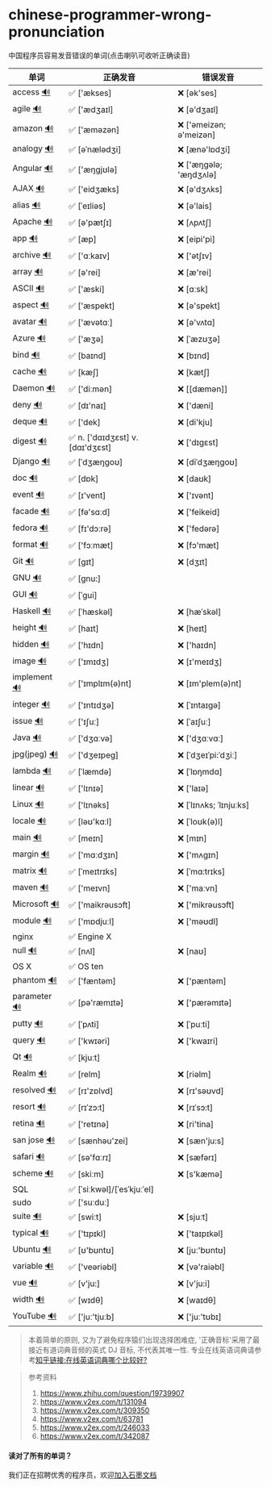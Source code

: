 # chinese-programmer-wrong-pronunciation
中国程序员容易发音错误的单词(点击喇叭可收听正确读音)

| 单词  | 正确发音 | 错误发音 |
| ---- | ------- | ------- |
| access [🔊](http://dict.youdao.com/dictvoice?audio=access&type=1) | ✅ ['ækses] | ❌ [ək'ses] |
| agile [🔊](http://dict.youdao.com/dictvoice?audio=agile&type=1) | ✅ ['ædʒaɪl] | ❌ [ə'dʒaɪl] |
| amazon [🔊](http://dict.youdao.com/dictvoice?audio=amazon&type=1) | ✅ ['æməzən] | ❌ ['əmeizən; ə'meizən] |
| analogy [🔊](http://dict.youdao.com/dictvoice?audio=analogy&type=1) | ✅ [əˈnælədʒi] | ❌ [ænə'lɒdʒi] |
| Angular [🔊](http://dict.youdao.com/dictvoice?audio=Angular&type=1) | ✅ ['æŋgjʊlə] | ❌ ['æŋɡələ; 'æŋdʒʌlə] |
| AJAX [🔊](http://dict.youdao.com/dictvoice?audio=AJAX&type=1) | ✅ ['eidʒæks] | ❌ [ə'dʒʌks] |
| alias [🔊](http://dict.youdao.com/dictvoice?audio=alias&type=2) | ✅ [ˈeɪliəs]| ❌ [ə'lais] |
| Apache [🔊](http://dict.youdao.com/dictvoice?audio=Apache&type=1) | ✅ [ə'pætʃɪ] | ❌ [ʌpʌtʃ] |
| app [🔊](http://dict.youdao.com/dictvoice?audio=app&type=1) | ✅ [æp] | ❌ [eipi'pi]|
| archive [🔊](http://dict.youdao.com/dictvoice?audio=archive&type=1) | ✅ ['ɑːkaɪv] | ❌ ['ətʃɪv] |
| array [🔊](http://dict.youdao.com/dictvoice?audio=array&type=1) | ✅ [ə'rei] | ❌ [æ'rei] |
| ASCII [🔊](http://dict.youdao.com/dictvoice?audio=ascii&type=1) | ✅ ['æski] | ❌ [ɑːsk] |
| aspect [🔊](http://dict.youdao.com/dictvoice?audio=aspect&type=1) | ✅ ['æspekt] | ❌ [ə'spekt] |
| avatar [🔊](http://dict.youdao.com/dictvoice?audio=avatar&type=1) | ✅ ['ævətɑː] | ❌ [ə'vʌtɑ] |
| Azure [🔊](http://dict.youdao.com/dictvoice?audio=azure&type=1)| ✅ ['æʒə] | ❌ [ˈæzʊʒə] |
| bind [🔊](http://dict.youdao.com/dictvoice?audio=bind&type=1) | ✅ [baɪnd] | ❌ [bɪnd] |
| cache [🔊](http://dict.youdao.com/dictvoice?audio=cache&type=1) | ✅ [kæʃ] | ❌ [kætʃ] |
| Daemon [🔊](http://dict.youdao.com/dictvoice?audio=Daemon&type=1) | ✅ ['diːmən] | ❌ [[dæmən]] |
| deny [🔊](http://dict.youdao.com/dictvoice?audio=deny&type=1) | ✅ [dɪ'naɪ] | ❌ ['dæni] |
| deque [🔊](http://dict.youdao.com/dictvoice?audio=deque&type=1) | ✅ ['dek] | ❌ [di'kju] |
| digest [🔊](http://dict.youdao.com/dictvoice?audio=digest&type=1) | ✅ n. ['dɑɪdʒɛst] v. [dɑɪ'dʒɛst] | ❌ ['dɪgɛst] |
| Django [🔊](http://dict.youdao.com/dictvoice?audio=Django&type=1) | ✅ [ˈdʒæŋɡoʊ] | ❌ [diˈdʒæŋɡoʊ] |
| doc [🔊](http://dict.youdao.com/dictvoice?audio=doc&type=1) | ✅ [dɒk]| ❌ [daʊk] |
| event [🔊](http://dict.youdao.com/dictvoice?audio=event&type=1) | ✅ [ɪ'vent]| ❌ ['ɪvənt] |
| facade [🔊](http://dict.youdao.com/dictvoice?audio=facade&type=1) | ✅ [fə'sɑːd]| ❌ ['feikeid] |
| fedora [🔊](http://dict.youdao.com/dictvoice?audio=fedora&type=1) | ✅ [fɪ'dɔːrə]| ❌ ['fedərə] |
| format [🔊](http://dict.youdao.com/dictvoice?audio=format&type=1) | ✅ ['fɔːmæt]| ❌ [fɔ'mæt] |
| Git [🔊](http://dict.youdao.com/dictvoice?audio=git&type=1) | ✅ [ɡɪt] | ❌ [dʒɪt] |
| GNU [🔊](https://upload.wikimedia.org/wikipedia/commons/2/24/En-gnu.ogg) | ✅ [gnu:] | |
| GUI [🔊](http://dict.youdao.com/dictvoice?audio=GUI&type=1) | ✅ [ˈɡui] | |
| Haskell [🔊](http://dict.youdao.com/dictvoice?audio=haskell&type=1) | ✅ [ˈhæskəl] | ❌ [hæˈskəl] |
| height [🔊](http://dict.youdao.com/dictvoice?audio=height&type=1) | ✅ [haɪt] | ❌ [heɪt] |
| hidden [🔊](http://dict.youdao.com/dictvoice?audio=hidden&type=1) | ✅ ['hɪdn] | ❌ ['haɪdn] |
| image [🔊](http://dict.youdao.com/dictvoice?audio=image&type=1) | ✅ ['ɪmɪdʒ] | ❌ [ɪ'meɪdʒ] |
| implement [🔊](http://dict.youdao.com/dictvoice?audio=implement&type=1) | ✅ ['ɪmplɪm(ə)nt] | ❌ [ɪm'plem(ə)nt] |
| integer [🔊](http://dict.youdao.com/dictvoice?audio=integer&type=1) | ✅ ['ɪntɪdʒə] | ❌ [ˈɪntaɪgə] |
| issue [🔊](http://dict.youdao.com/dictvoice?audio=issue&type=1) | ✅ ['ɪʃuː] | ❌ [ˈaɪʃuː] |
| Java [🔊](http://dict.youdao.com/dictvoice?audio=java&type=1) | ✅ ['dʒɑːvə] | ❌ ['dʒɑːvɑː] |
| jpg(jpeg) [🔊](http://dict.youdao.com/dictvoice?audio=JPEG&type=1) | ✅ ['dʒeɪpeɡ] | ❌ [ˈdʒeɪˈpi:ˈdʒiː] |
| lambda [🔊](http://dict.youdao.com/dictvoice?audio=lambda&type=1) | ✅ [ˈlæmdə] | ❌ [ˈlɒŋmdɑ] |
| linear [🔊](http://dict.youdao.com/dictvoice?audio=linear&type=1) | ✅ ['lɪnɪə] | ❌ ['laɪə] |
| Linux [🔊](http://dict.youdao.com/dictvoice?audio=linux&type=2) | ✅ ['lɪnəks] | ❌ [ˈlɪnʌks; ˈlɪnjuːks] |
| locale [🔊](http://dict.youdao.com/dictvoice?audio=locale&type=2) | ✅ [ləʊ'kɑːl] | ❌ [ˈloʊk(ə)l] |
| main [🔊](http://dict.youdao.com/dictvoice?audio=main&type=1) | ✅ [meɪn] | ❌ [mɪn] |
| margin [🔊](http://dict.youdao.com/dictvoice?audio=margin&type=1) | ✅ ['mɑːdʒɪn] | ❌ ['mʌgɪn] |
| matrix [🔊](http://dict.youdao.com/dictvoice?audio=matrix&type=1) | ✅ [ˈmeɪtrɪks] | ❌ [ˈmɑ:trɪks] |
| maven [🔊](http://dict.youdao.com/dictvoice?audio=maven&type=1) | ✅ ['meɪvn] | ❌ ['maːvn] |
| Microsoft [🔊](http://dict.youdao.com/dictvoice?audio=Microsoft&type=1) | ✅ ['maikrəusɔft] | ❌ ['mikrəusɔft] |
| module [🔊](http://dict.youdao.com/dictvoice?audio=module&type=1) | ✅ ['mɒdjuːl] | ❌ ['məʊdl] |
| nginx | ✅ Engine X | |
| null [🔊](http://dict.youdao.com/dictvoice?audio=null&type=1) | ✅ [nʌl] | ❌ [naʊ] |
| OS X | ✅ OS ten | |
| phantom [🔊](http://dict.youdao.com/dictvoice?audio=phantom&type=2) | ✅ ['fæntəm] | ❌ ['pæntəm] |
| parameter [🔊](http://dict.youdao.com/dictvoice?audio=parameter&type=1) | ✅ [pə'ræmɪtə] | ❌ ['pærəmɪtə] |
| putty [🔊](http://dict.youdao.com/dictvoice?audio=putty&type=1) | ✅ [ˈpʌti] | ❌ [ˈpuːti] |
| query [🔊](http://dict.youdao.com/dictvoice?audio=query&type=1) | ✅ ['kwɪəri] | ❌ ['kwaɪri] |
| Qt [🔊](http://dict.youdao.com/dictvoice?audio=cute&type=1) | ✅ [kjuːt] | |
| Realm [🔊](http://dict.youdao.com/dictvoice?audio=realm&type=1) | ✅ [relm] | ❌ [riəlm] |
| resolved [🔊](http://dict.youdao.com/dictvoice?audio=resolved&type=1) | ✅ [rɪ'zɒlvd] | ❌ [rɪ'səʊvd] |
| resort [🔊](http://dict.youdao.com/dictvoice?audio=resort&type=1) | ✅ [rɪˈzɔ:t] | ❌ [rɪˈsɔ:t] |
| retina [🔊](http://dict.youdao.com/dictvoice?audio=retina&type=1) | ✅ ['retɪnə] | ❌ [ri'tina] |
| san jose [🔊](http://dict.youdao.com/dictvoice?audio=san%20jose&type=1) | ✅ [sænhəu'zei] | ❌ [sæn'ju:s] |
| safari [🔊](http://dict.youdao.com/dictvoice?audio=safari&type=1) | ✅ [sə'fɑːrɪ] | ❌ [sæfərɪ] |
| scheme [🔊](http://dict.youdao.com/dictvoice?audio=scheme&type=1) | ✅ [skiːm] | ❌ [s'kæmə] |
| SQL | ✅ [ˈsiːkwəl]/[ˈesˈkjuːˈel] | |
| sudo | ✅ ['suːduː] | |
| suite [🔊](http://dict.youdao.com/dictvoice?audio=suite&type=1) | ✅ [swiːt] | ❌ [sjuːt] |
| typical [🔊](http://dict.youdao.com/dictvoice?audio=typical&type=1) | ✅ ['tɪpɪkl] | ❌ ['taɪpɪkəl] |
| Ubuntu [🔊](http://dict.youdao.com/dictvoice?audio=ubuntu&type=1) | ✅ [ʊ'bʊntʊ] | ❌ [juː'bʊntʊ] |
| variable [🔊](http://dict.youdao.com/dictvoice?audio=variable&type=1) | ✅ ['veəriəbl] | ❌ [və'raiəbl] |
| vue [🔊](http://dict.youdao.com/dictvoice?audio=vue&type=1) | ✅ [v'ju:] | ❌ [v'ju:i] |
| width [🔊](http://dict.youdao.com/dictvoice?audio=width&type=1) | ✅ [wɪdθ] | ❌ [waɪdθ] |
| YouTube [🔊](http://dict.youdao.com/dictvoice?audio=youtube&type=1) | ✅ ['juː'tjuːb] | ❌ ['juː'tʊbɪ] |


> 本着简单的原则, 又为了避免程序猿们出现选择困难症, '正确音标'采用了最接近有道词典音频的英式 DJ 音标, 不代表其唯一性.
> 专业在线英语词典请参考[知乎链接:在线英语词典哪个比较好?](https://www.zhihu.com/question/19707759)



> 参考资料
>
> 1. https://www.zhihu.com/question/19739907
> 2. https://www.v2ex.com/t/131094
> 3. https://www.v2ex.com/t/309350
> 4. https://www.v2ex.com/t/63781
> 5. https://www.v2ex.com/t/246033
> 6. https://www.v2ex.com/t/342087


#### 读对了所有的单词？
我们正在招聘优秀的程序员，欢迎[加入石墨文档](https://shimo.im/doc/G3ckHEVF3f4qANHk)
